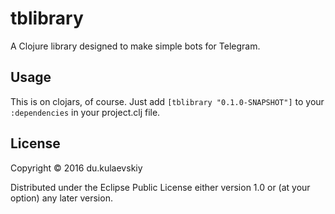 # tblibrary

A Clojure library designed to make simple bots for Telegram.

## Usage

This is on clojars, of course. Just add `[tblibrary "0.1.0-SNAPSHOT"]` to your `:dependencies` in your project.clj file.

## License

Copyright © 2016 du.kulaevskiy

Distributed under the Eclipse Public License either version 1.0 or (at
your option) any later version.
